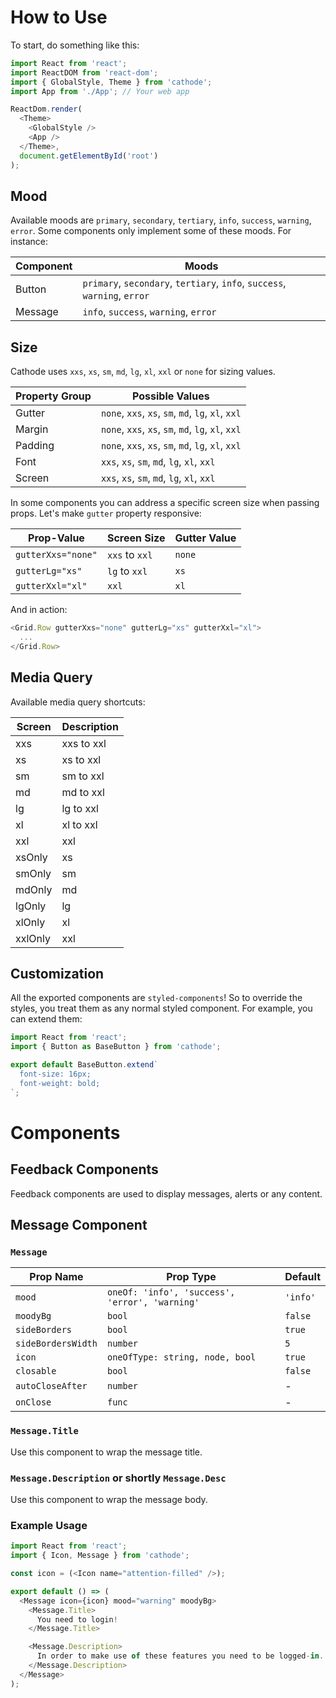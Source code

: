 # How to Use

To start, do something like this:

```javascript
import React from 'react';
import ReactDOM from 'react-dom';
import { GlobalStyle, Theme } from 'cathode';
import App from './App'; // Your web app

ReactDom.render(
  <Theme>
    <GlobalStyle />
    <App />
  </Theme>,
  document.getElementById('root')
);
```

## Mood

Available moods are `primary`, `secondary`, `tertiary`, `info`, `success`, `warning`, `error`. Some components only implement some of these moods. For instance:

| Component | Moods |
| --- | --- |
| Button | `primary`, `secondary`, `tertiary`, `info`, `success`, `warning`, `error` |
| Message | `info`, `success`, `warning`, `error` |

## Size

Cathode uses `xxs`, `xs`, `sm`, `md`, `lg`, `xl`, `xxl` or `none` for sizing values. 

| Property Group | Possible Values |
| --- | --- |
| Gutter | `none`, `xxs`, `xs`, `sm`, `md`, `lg`, `xl`, `xxl` |
| Margin | `none`, `xxs`, `xs`, `sm`, `md`, `lg`, `xl`, `xxl` |
| Padding | `none`, `xxs`, `xs`, `sm`, `md`, `lg`, `xl`, `xxl` |
| Font | `xxs`, `xs`, `sm`, `md`, `lg`, `xl`, `xxl` |
| Screen | `xxs`, `xs`, `sm`, `md`, `lg`, `xl`, `xxl` |

In some components you can address a specific screen size when passing props. Let's make `gutter` property responsive:

| Prop-Value | Screen Size | Gutter Value
| --- | --- | --- |
| `gutterXxs="none"` | `xxs` to `xxl` | `none`
| `gutterLg="xs"` | `lg` to `xxl` | `xs`
| `gutterXxl="xl"` | `xxl` | `xl`

And in action:
```javascript
<Grid.Row gutterXxs="none" gutterLg="xs" gutterXxl="xl">
  ...
</Grid.Row>
```

## Media Query

Available media query shortcuts:

| Screen | Description |
| --- | --- |
| xxs | xxs to xxl |
| xs | xs to xxl |
| sm | sm to xxl |
| md | md to xxl |
| lg | lg to xxl |
| xl | xl to xxl |
| xxl | xxl |
| xsOnly | xs |
| smOnly | sm |
| mdOnly | md |
| lgOnly | lg |
| xlOnly | xl |
| xxlOnly | xxl |

## Customization

All the exported components are `styled-components`! So to override the styles, you treat them as any normal styled component. For example, you can extend them:
```javascript
import React from 'react';
import { Button as BaseButton } from 'cathode';

export default BaseButton.extend`
  font-size: 16px;
  font-weight: bold;
`;
```

# Components

## Feedback Components

Feedback components are used to display messages, alerts or any content.

## Message Component

### `Message`

| Prop Name | Prop Type | Default |
| --- | --- | --- |
| `mood` | `oneOf: 'info', 'success', 'error', 'warning'` | `'info'` |
| `moodyBg` | `bool` | `false` |
| `sideBorders` | `bool` | `true` |
| `sideBordersWidth` | `number`  | `5` |
| `icon` | `oneOfType: string, node, bool` | `true` |
| `closable` | `bool` | `false` |
| `autoCloseAfter` | `number` | - |
| `onClose` | `func` | - |

### `Message.Title`

Use this component to wrap the message title.

### `Message.Description` or shortly `Message.Desc`

Use this component to wrap the message body.

### Example Usage
```javascript
import React from 'react';
import { Icon, Message } from 'cathode';

const icon = (<Icon name="attention-filled" />);

export default () => (
  <Message icon={icon} mood="warning" moodyBg>
    <Message.Title>
      You need to login!
    </Message.Title>

    <Message.Description>
      In order to make use of these features you need to be logged-in.
    </Message.Description>
  </Message>
);
```

